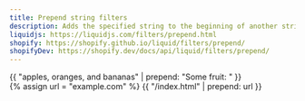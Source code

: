 ```yaml
---
title: Prepend string filters
description: Adds the specified string to the beginning of another string.
liquidjs: https://liquidjs.com/filters/prepend.html
shopify: https://shopify.github.io/liquid/filters/prepend/
shopifyDev: https://shopify.dev/docs/api/liquid/filters/prepend/
---
```

{{ "apples, oranges, and bananas" | prepend: "Some fruit: " }}  
{% assign url = "example.com" %}
{{ "/index.html" | prepend: url }}